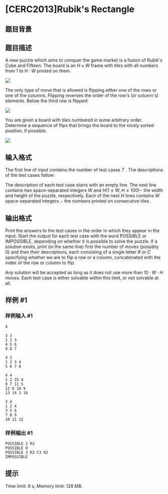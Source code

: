 # [CERC2013]Rubik's Rectangle

## 题目背景



## 题目描述

A new puzzle which aims to conquer the game market is a fusion of Rubik's Cube and Fifteen. The board is an $H \times W$ frame with tiles with all numbers from $1$ to $H · W$ printed on them.

![](/upload/images2/rubik1.png)

The only type of move that is allowed is flipping either one of the rows or one of the columns. Flipping reverses the order of the row's (or column's) elements. Below the third row is flipped:

![](/upload/images2/rubik2.png)

You are given a board with tiles numbered in some arbitrary order. Determine a sequence of flips that brings the board to the nicely sorted position, if possible.

![](/upload/images2/rubik3.png)



## 输入格式

The first line of input contains the number of test cases $T$ . The descriptions of the test cases follow:

The description of each test case starts with an empty line. The next line contains two space-separated integers $W$ and $H (1 \leq W,H \leq 100) -$ the width and height of the puzzle, respectively. Each of the next $H$ lines contains $W$ space-separated integers $-$ the numbers printed on consecutive tiles.



## 输出格式

Print the answers to the test cases in the order in which they appear in the input. Start the output for each test case with the word POSSIBLE or IMPOSSIBLE, depending on whether it is possible to solve the puzzle. If a solution exists, print (in the same line) first the number of moves (possibly $0$) and then their descriptions, each consisting of a single letter $R$ or $C$ specifying whether we are to flip a row or a column, concatenated with the index of the row or column to flip.

Any solution will be accepted as long as it does not use more than $10 · W · H$ moves. Each test case is either solvable within this limit, or not solvable at all.



## 样例 #1

### 样例输入 #1
```
4

3 3
1 2 3
4 5 6
9 8 7

4 2
1 2 3 4
5 6 7 8

4 4
1 2 15 4
8 7 11 5
12 6 10 9
13 14 3 16

3 4
1 2 4
3 5 6
7 8 9
10 11 12
```

### 样例输出 #1

```
POSSIBLE 1 R3
POSSIBLE 0
POSSIBLE 3 R3 C3 R2
IMPOSSIBLE
```

## 提示

Time limit: 6 s, Memory limit: 128 MB. 


